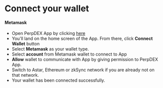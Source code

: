 # Connect your wallet

#### Metamask

* Open PerpDEX App by clicking [here](https://perpdex.com)
* You'll land on the home screen of the App. From there, click **Connect Wallet** button&#x20;
* Select **Metamask** as your wallet type.
* Select **account** from Metamask wallet to connect to App
* **Allow** wallet to communicate with App by giving permission to PerpDEX App.
* Switch to Astar, Ethereum or zkSync network if you are already not on that network.
* Your wallet has been connected successfully.
